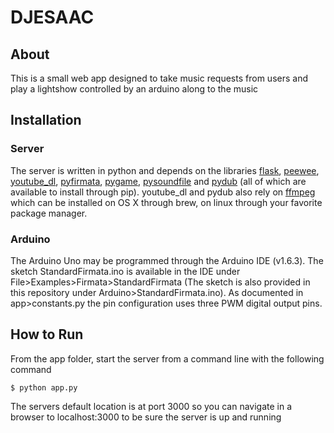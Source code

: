 # DJESAAC

## About

This is a small web app designed to take music requests from users and play a lightshow
controlled by an arduino along to the music

## Installation

### Server

The server is written in python and depends on the libraries
[flask](http://flask.pocoo.org/), [peewee](https://pypi.python.org/pypi/peewee),
[youtube_dl](https://pypi.python.org/pypi/youtube_dl), 
[pyfirmata](https://pypi.python.org/pypi/pyFirmata), [pygame](https://www.pygame.org), 
[pysoundfile](https://pysoundfile.readthedocs.io/en/0.9.0/) and [pydub](https://pypi.python.org/pypi/pydub) 
(all of which are available to install through pip). youtube_dl and pydub also rely on [ffmpeg](https://ffmpeg.org/)
which can be installed on OS X through brew, on linux through your favorite package manager.

### Arduino

The Arduino Uno may be programmed through the Arduino IDE (v1.6.3). The sketch StandardFirmata.ino is available in the IDE under  File>Examples>Firmata>StandardFirmata (The sketch is also provided in this repository under Arduino>StandardFirmata.ino). As documented in app>constants.py the pin configuration uses three PWM digital output pins.

## How to Run

From the app folder, start the server from a command line with the following command
```
$ python app.py
```

The servers default location is at port 3000 so you can navigate in a browser to
localhost:3000 to be sure the server is up and running
